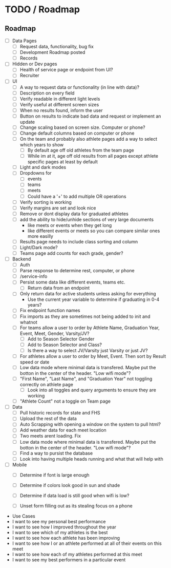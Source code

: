 # TODO / Roadmap

## Roadmap

- [ ] Data Pages
    - [ ] Request data, functionality, bug fix
    - [ ] Development Roadmap posted
    - [ ] Records
- [ ] Hidden or Dev pages
    - [ ] Health of service page or endpoint from UI?
    - [ ] Recruiter
- [ ] UI
    - [ ] A way to request data or functionality (in line with data)?
    - [ ] Description on every field
    - [ ] Verify readable in different light levels
    - [ ] Verify useful at different screen sizes
    - [ ] When no results found, inform the user
    - [ ] Button on results to indicate bad data and request or implement an update
    - [ ] Change scaling based on screen size. Computer or phone?
    - [ ] Change default columns based on computer or phone
    - [ ] On the team and probably also athlete pages add a way to select which years to show
        - [ ] By default age off old athletes from the team page
        - [ ] While im at it, age off old results from all pages except athlete specific pages at least by default
    - [ ] Light and dark modes
    - [ ] Dropdowns for
        - [ ] events
        - [ ] teams
        - [ ] meets
        - [ ] Could have a '+' to add multiple OR operations
    - [ ] Verify sorting is working
    - [ ] Verify margins are set and look nice
    - [ ] Remove or dont display data for graduated athletes
    - [ ] add the ability to hide/unhide sections of very large documents 
        - like meets or events when they get long
        - like different events or meets so you can compare similar ones more easilly
    - [ ] Results page needs to include class sorting and column
    - [ ] Light/Dark mode?
    - [ ] Teams page add counts for each grade, gender?
- [ ] Backend
    - [ ] Auth
    - [ ] Parse response to determine rest, computer, or phone
    - [ ] /service-info
    - [ ] Persist some data like different events, teams etc.
        - [ ] Return data from an endpoint
    - [ ] Only return data for active students unless asking for everything
        - Use the current year variable to determine if graduating in 0-4 years?
    - [ ] Fix endpoint function names
    - [ ] Fix imports as they are sometimes not being added to init and whatnot
    - [ ] For teams allow a user to order by Athlete Name, Graduation Year, Event, Meet, Gender, Varsity/JV?
        - [ ] Add to Season Selector Gender
        - [ ] Add to Season Selector and Class?
        - [ ] Is there a way to select JV/Varsity just Varsity or just JV?
    - [ ] For athletes allow a user to order by Meet, Event. Then sort by Result speed or date
    - [ ] Low data mode where minimal data is transfered. Maybe put the botton in the center of the header. "Low wifi mode"?
    - [ ] "First Name", "Last Name", and "Graduation Year" not toggling correctly on athlete page
        - [ ] Look into all toggles and query arguments to ensure they are working
    - [ ] "Athlete Count" not a toggle on Team page
- [ ] Data
    - [ ] Pull historic records for state and FHS
    - [ ] Upload the rest of the data
    - [ ] Auto Scrapping with opening a window on the system to pull html?
    - [ ] Add weather data for each meet location
    - [ ] Two meets arent loading. Fix
    - [ ] Low data mode where minimal data is transfered. Maybe put the botton in the center of the header. "Low wifi mode"?
    - [ ] Find a way to pursist the database
    - [ ] Look into having multiple heads running and what that will help with
- [ ] Mobile
    - [ ] Determine if font is large enough
    - [ ] Determine if colors look good in sun and shade
    - [ ] Determine if data load is still good when wifi is low?
    - [ ] Unset form filling out as its stealing focus on a phone


- Use Cases
- I want to see my personal best performance
- I want to see how I improved throughout the year
- I want to see which of my athletes is the best
- I want to see how each athlete has been improving
- I want to see how I or an athlete performed at all of their events on this meet
- I want to see how each of my athletes performed at this meet
- I want to see my best performers in a particular event

